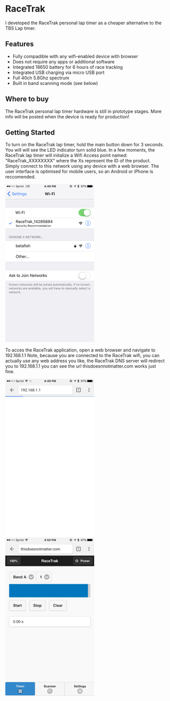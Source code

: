 # RaceTrak

I developed the RaceTrak personal lap timer as a cheaper alternative to the TBS Lap timer. 

## Features

- Fully compadible with any wifi-enabled device with browser
- Does not require any apps or additional software
- Integrated 18650 battery for 6 hours of race tracking
- Integrated USB charging via micro USB port
- Full 40ch 5.8Ghz spectrum
- Built in band scanning mode (see below)

## Where to buy

The RaceTrak personal lap timer hardware is still in prototype stages. More info will be posted when the device is ready for production!

## Getting Started

To turn on the RaceTrak lap timer, hold the main button down for 3 seconds. You will will see the LED indicator turn solid blue. In a few moments, the RaceTrak lap timer will initalize a Wifi Access point named: "RaceTrak_XXXXXXXX" where the Xs represent the ID of the product. Simply connect to this network using any device with a web browser. The user interface is optimised for mobile users, so an Android or iPhone is reccomended. 

<img src="/docs/wifi.PNG" alt="Wifi Config" height="500">

To acces the RaceTrak application, open a web browser and navigate to 192.168.1.1 Note, because you are connected to the RaceTrak wifi, you can actually use any web address you like, the RaceTrak DNS server will redirect you to 192.168.1.1 you can see the url thisdoesnnotmatter.com works just fine.

<img src="/docs/ipaddress.PNG" alt="Ip Address" height="500" style="display:inline">
<img src="/docs/anyurl.PNG" alt="Use Any Url" height="500" style="display:inline">

